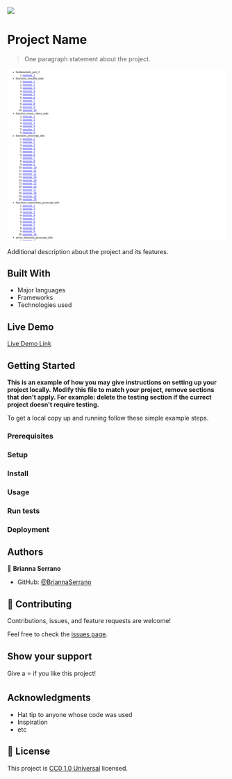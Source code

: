 ![](https://img.shields.io/badge/Uneweb-blue)

# Project Name

> One paragraph statement about the project.

![screenshot](./FD.png)

Additional description about the project and its features.

## Built With

- Major languages
- Frameworks
- Technologies used

## Live Demo

[Live Demo Link](https://briannaserrano.github.io/Fundamentals-part-3/)


## Getting Started

**This is an example of how you may give instructions on setting up your project locally.**
**Modify this file to match your project, remove sections that don't apply. For example: delete the testing section if the currect project doesn't require testing.**


To get a local copy up and running follow these simple example steps.

### Prerequisites

### Setup

### Install

### Usage

### Run tests

### Deployment



## Authors

👤 **Brianna Serrano**

- GitHub: [@BriannaSerrano](https://github.com/BriannaSerrano)

## 🤝 Contributing

Contributions, issues, and feature requests are welcome!

Feel free to check the [issues page](issues/).

## Show your support

Give a ⭐️ if you like this project!

## Acknowledgments

- Hat tip to anyone whose code was used
- Inspiration
- etc

## 📝 License

This project is [CC0 1.0 Universal](LICENSE) licensed.